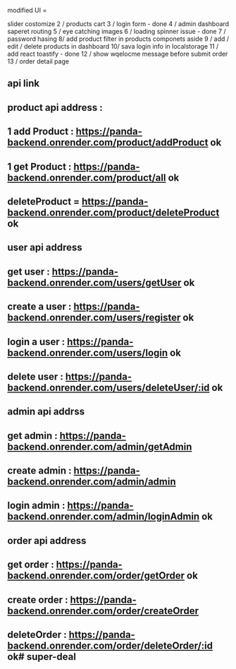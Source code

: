  

modified UI = 

slider costomize 
2 / products cart
3 / login form - done
4 / admin dashboard saperet routing
5 / eye catching images
6 / loading spinner issue - done
7 / password hasing
8/ add product filter in products componets aside
9 / add / edit  / delete products in dashboard
10/ sava login info in localstorage
11 / add react toastify   - done
12 / show wqelocme message before submit order
13 / order detail page

## api link 

## product api address : 

## 1 add Product : https://panda-backend.onrender.com/product/addProduct   ok
## 1  get Product : https://panda-backend.onrender.com/product/all  ok 
## deleteProduct =  https://panda-backend.onrender.com/product/deleteProduct     ok


##  user api address 

## get user : https://panda-backend.onrender.com/users/getUser   ok
## create a user : https://panda-backend.onrender.com/users/register ok
## login a user : https://panda-backend.onrender.com/users/login   ok
##  delete user : https://panda-backend.onrender.com/users/deleteUser/:id   ok


## admin api addrss 

## get admin  : https://panda-backend.onrender.com/admin/getAdmin 
 ## create admin : https://panda-backend.onrender.com/admin/admin
## login admin :   https://panda-backend.onrender.com/admin/loginAdmin   ok


## order api address 

## get order :    https://panda-backend.onrender.com/order/getOrder   ok
## create order : https://panda-backend.onrender.com/order/createOrder
## deleteOrder : https://panda-backend.onrender.com/order/deleteOrder/:id     ok# super-deal
